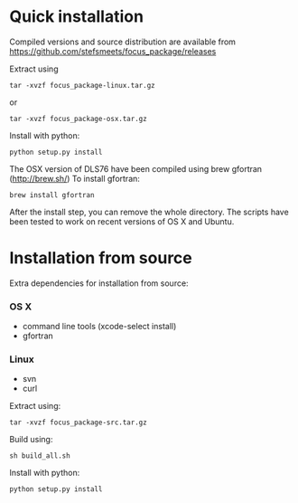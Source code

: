 Quick installation
==================

Compiled versions and source distribution are available from https://github.com/stefsmeets/focus_package/releases


Extract using

    tar -xvzf focus_package-linux.tar.gz

or

    tar -xvzf focus_package-osx.tar.gz

Install with python:

    python setup.py install


The OSX version of DLS76 have been compiled using brew gfortran (<http://brew.sh/>)
To install gfortran:
    
    brew install gfortran


After the install step, you can remove the whole directory. 
The scripts have been tested to work on recent versions of OS X and Ubuntu.


Installation from source
========================

Extra dependencies for installation from source:

### OS X

- command line tools (xcode-select install)
- gfortran

### Linux

- svn
- curl

Extract using:

    tar -xvzf focus_package-src.tar.gz

Build using:

    sh build_all.sh

Install with python:

    python setup.py install



